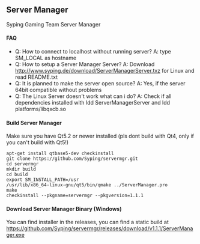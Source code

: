 ## Server Manager
Syping Gaming Team Server Manager

#### FAQ
 - Q: How to connect to localhost without running server? A: type SM_LOCAL as hostname
 - Q: How to setup a Server Manager Server? A: Download http://www.syping.de/download/ServerManagerServer.txz for Linux and read README.txt
 - Q: It is planned to make the server open source? A: Yes, if the server 64bit compatible without problems
 - Q: The Linux Server doesn't work what can i do? A: Check if all dependencies installed with ldd ServerManagerServer and ldd platforms/libqxcb.so

#### Build Server Manager

Make sure you have Qt5.2 or newer installed (pls dont build with Qt4, only if you can't build with Qt5!)

	apt-get install qtbase5-dev checkinstall
	git clone https://github.com/Syping/servermgr.git
	cd servermgr
	mkdir build
	cd build
	export SM_INSTALL_PATH=/usr
	/usr/lib/x86_64-linux-gnu/qt5/bin/qmake ../ServerManager.pro
	make
	checkinstall --pkgname=servermgr --pkgversion=1.1.1
	
#### Download Server Manager Binary (Windows)

You can find installer in the releases, you can find a 
static build at https://github.com/Syping/servermgr/releases/download/v1.1.1/ServerManager.exe
